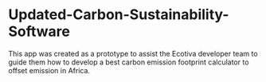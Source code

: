 # Updated-Carbon-Sustainability-Software
This app was created as a prototype to assist the Ecotiva developer team to guide them how to develop a best carbon emission footprint calculator to offset  emission in Africa.
